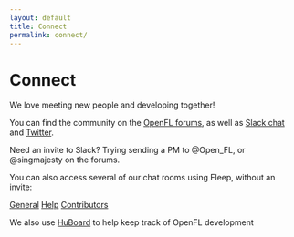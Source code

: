 ```yaml
---
layout: default
title: Connect
permalink: connect/
---
```


# Connect

We love meeting new people and developing together!

You can find the community on the [OpenFL forums](http://community.openfl.org), as well as [Slack chat](http://openfl.slack.com) and [Twitter](https://www.twitter.com/Open_FL).

Need an invite to Slack? Trying sending a PM to @Open_FL, or @singmajesty on the forums.

You can also access several of our chat rooms using Fleep, without an invite:

 [General](https://fleep.io/chat?cid=gEdNbSUoSLqHv_Avpr8ErQ)
 [Help](https://fleep.io/chat?cid=OVtBNlGgRhOcy2B9-vXMLA)
 [Contributors](https://fleep.io/chat?cid=5frjNw9eQAq2cUbWxgPF2w)

We also use [HuBoard](http://huboard.com/openfl/openfl/#/milestones) to help keep track of OpenFL development